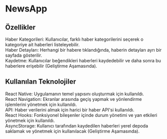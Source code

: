 # NewsApp

## Özellikler
Haber Kategorileri: Kullanıcılar, farklı haber kategorilerini seçerek o kategoriye ait haberleri listeleyebilir.<br>
Haber Detayları: Herhangi bir habere tıklandığında, haberin detayları ayrı bir sayfada gösterilir.<br>
Kaydetme: Kullanıcılar beğendikleri haberleri kaydedebilir ve daha sonra bu haberlere erişebilir (Geliştirme Aşamasında).

## Kullanılan Teknolojiler
React Native: Uygulamanın temel yapısını oluşturmak için kullanıldı.<br>
React Navigation: Ekranlar arasında geçiş yapmak ve yönlendirme işlemlerini yönetmek için kullanıldı.<br>
API: Haber verilerini almak için harici bir haber API'si kullanıldı.<br>
React Hooks: Fonksiyonel bileşenler içinde durum yönetimi ve yan etkileri yönetmek için kullanıldı.<br>
AsyncStorage: Kullanıcı tarafından kaydedilen haberleri yerel depoda saklamak ve yönetmek için kullanılacak (Geliştirme Aşamasında).
